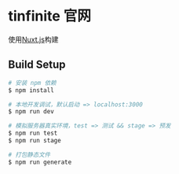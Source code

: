 # tinfinite 官网

使用[Nuxt.js](https://github.com/nuxt/nuxt.js)构建

## Build Setup

``` bash
# 安装 npm 依赖
$ npm install

# 本地开发调试，默认启动 => localhost:3000
$ npm run dev

# 模拟服务器真实环境，test => 测试 && stage => 预发
$ npm run test
$ npm run stage

# 打包静态文件
$ npm run generate
```


